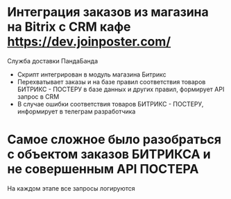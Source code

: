 # Интеграция заказов из магазина на Bitrix с CRM кафе https://dev.joinposter.com/
Служба доставки ПандаБанда

- Скрипт интегрирован в модуль магазина Битрикс
- Перехватывает заказы и на базе правил соответствия товаров БИТРИКС - ПОСТЕРУ в базе данных и других правил, формирует API запрос в CRM
- В случае ошибки соответствия товаров БИТРИКС - ПОСТЕРУ, информирует в телеграм разработчика

# Самое сложное было разобраться с объектом заказов БИТРИКСА и не совершенным API ПОСТЕРА
На каждом этапе все запросы логируются

